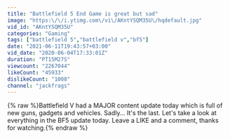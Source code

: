 ```yaml
---
title: "Battlefield 5 End Game is great but sad"
image: "https:\/\/i.ytimg.com\/vi\/AKntYSQM35U\/hqdefault.jpg"
vid_id: "AKntYSQM35U"
categories: "Gaming"
tags: ["battlefield 5","battlefield v","bf5"]
date: "2021-06-11T19:43:57+03:00"
vid_date: "2020-06-04T17:33:01Z"
duration: "PT15M27S"
viewcount: "2267044"
likeCount: "45933"
dislikeCount: "1008"
channel: "jackfrags"
---
```

{% raw %}Battlefield V had a MAJOR content update today which is full of new guns, gadgets and vehicles. Sadly... It's the last. Let's take a look at everything in the BF5 update today. Leave a LIKE and a comment, thanks for watching.{% endraw %}
